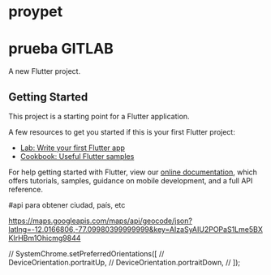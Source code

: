 # proypet
# prueba GITLAB
A new Flutter project.

## Getting Started

This project is a starting point for a Flutter application.

A few resources to get you started if this is your first Flutter project:

- [Lab: Write your first Flutter app](https://flutter.dev/docs/get-started/codelab)
- [Cookbook: Useful Flutter samples](https://flutter.dev/docs/cookbook)

For help getting started with Flutter, view our
[online documentation](https://flutter.dev/docs), which offers tutorials,
samples, guidance on mobile development, and a full API reference.


#api para obtener ciudad, país, etc

https://maps.googleapis.com/maps/api/geocode/json?latlng=-12.0166806,-77.09980399999999&key=AIzaSyAIU2POPaS1Lme5BXKIrHBm1Ohicmg9844

// SystemChrome.setPreferredOrientations([
//   DeviceOrientation.portraitUp,
//   DeviceOrientation.portraitDown,
// ]);